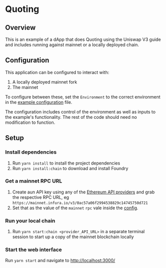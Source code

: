 # Quoting

## Overview

This is an example of a dApp that does Quoting using the Uniswap V3 guide and includes running against mainnet or a locally deployed chain.

## Configuration

This application can be configured to interact with:
1. A locally deployed mainnet fork
2. The mainnet

To configure between these, set the `Environment` to the correct environment in the [example configuration](./src/config.ts) file.

The configuration includes control of the environment as well as inputs to the example's functionality. The rest of the code should need no modification to function.

## Setup

### Install dependencies
1. Run `yarn install` to install the project dependencies
2. Run `yarn install:chain` to download and install Foundry

### Get a mainnet RPC URL

1. Create aun API key using any of the [Ethereum API providers](https://docs.ethers.io/v5/api/providers/) and grab the respective RPC URL, eg `https://mainnet.infura.io/v3/0ac57a06f2994538829c14745750d721`
2. Set that as the value of the `mainnet` `rpc` vale inside the [config](./src/config.ts).

### Run your local chain

1. Run `yarn start:chain <provider_API_URL>` in a separate terminal session to start up a copy of the mainnet blockchain locally

### Start the web interface

Run `yarn start` and navigate to [http://localhost:3000/](http://localhost:3000/)
